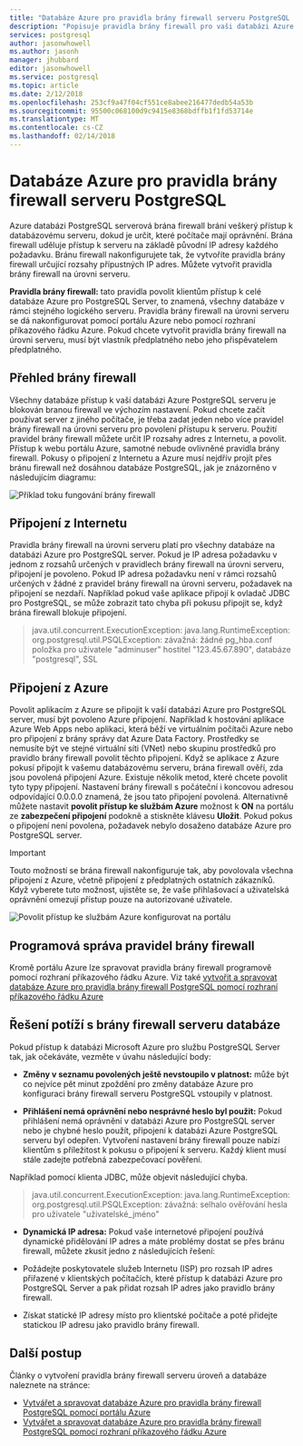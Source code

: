 ```yaml
---
title: "Databáze Azure pro pravidla brány firewall serveru PostgreSQL | Microsoft Docs"
description: "Popisuje pravidla brány firewall pro vaši databázi Azure pro PostgreSQL server."
services: postgresql
author: jasonwhowell
ms.author: jasonh
manager: jhubbard
editor: jasonwhowell
ms.service: postgresql
ms.topic: article
ms.date: 2/12/2018
ms.openlocfilehash: 253cf9a47f04cf551ce8abee216477dedb54a53b
ms.sourcegitcommit: 95500c068100d9c9415e8368bdffb1f1fd53714e
ms.translationtype: MT
ms.contentlocale: cs-CZ
ms.lasthandoff: 02/14/2018
---
```

# <a name="azure-database-for-postgresql-server-firewall-rules"></a>Databáze Azure pro pravidla brány firewall serveru PostgreSQL
Azure databázi PostgreSQL serverová brána firewall brání veškerý přístup k databázovému serveru, dokud je určit, které počítače mají oprávnění. Brána firewall uděluje přístup k serveru na základě původní IP adresy každého požadavku.
Bránu firewall nakonfigurujete tak, že vytvoříte pravidla brány firewall určující rozsahy přípustných IP adres. Můžete vytvořit pravidla brány firewall na úrovni serveru.

**Pravidla brány firewall:** tato pravidla povolit klientům přístup k celé databáze Azure pro PostgreSQL Server, to znamená, všechny databáze v rámci stejného logického serveru. Pravidla brány firewall na úrovni serveru se dá nakonfigurovat pomocí portálu Azure nebo pomocí rozhraní příkazového řádku Azure. Pokud chcete vytvořit pravidla brány firewall na úrovni serveru, musí být vlastník předplatného nebo jeho přispěvatelem předplatného.

## <a name="firewall-overview"></a>Přehled brány firewall
Všechny databáze přístup k vaší databázi Azure PostgreSQL serveru je blokován branou firewall ve výchozím nastavení. Pokud chcete začít používat server z jiného počítače, je třeba zadat jeden nebo více pravidel brány firewall na úrovni serveru pro povolení přístupu k serveru. Použití pravidel brány firewall můžete určit IP rozsahy adres z Internetu, a povolit. Přístup k webu portálu Azure, samotné nebude ovlivněné pravidla brány firewall.
Pokusy o připojení z Internetu a Azure musí nejdřív projít přes bránu firewall než dosáhnou databáze PostgreSQL, jak je znázorněno v následujícím diagramu:

![Příklad toku fungování brány firewall](media/concepts-firewall-rules/1-firewall-concept.png)

## <a name="connecting-from-the-internet"></a>Připojení z Internetu
Pravidla brány firewall na úrovni serveru platí pro všechny databáze na databázi Azure pro PostgreSQL server. Pokud je IP adresa požadavku v jednom z rozsahů určených v pravidlech brány firewall na úrovni serveru, připojení je povoleno.
Pokud IP adresa požadavku není v rámci rozsahů určených v žádné z pravidel brány firewall na úrovni serveru, požadavek na připojení se nezdaří.
Například pokud vaše aplikace připojí k ovladač JDBC pro PostgreSQL, se může zobrazit tato chyba při pokusu připojit se, když brána firewall blokuje připojení.
> java.util.concurrent.ExecutionException: java.lang.RuntimeException: org.postgresql.util.PSQLException: závažná: žádné pg\_hba.conf položka pro uživatele "adminuser" hostitel "123.45.67.890", databáze "postgresql", SSL

## <a name="connecting-from-azure"></a>Připojení z Azure
Povolit aplikacím z Azure se připojit k vaší databázi Azure pro PostgreSQL server, musí být povoleno Azure připojení. Například k hostování aplikace Azure Web Apps nebo aplikaci, která běží ve virtuálním počítači Azure nebo pro připojení z brány správy dat Azure Data Factory. Prostředky se nemusíte být ve stejné virtuální síti (VNet) nebo skupinu prostředků pro pravidlo brány firewall povolit těchto připojení. Když se aplikace z Azure pokusí připojit k vašemu databázovému serveru, brána firewall ověří, zda jsou povolená připojení Azure. Existuje několik metod, které chcete povolit tyto typy připojení. Nastavení brány firewall s počáteční i koncovou adresou odpovídající 0.0.0.0 znamená, že jsou tato připojení povolená. Alternativně můžete nastavit **povolit přístup ke službám Azure** možnost k **ON** na portálu ze **zabezpečení připojení** podokně a stiskněte klávesu **Uložit**. Pokud pokus o připojení není povolena, požadavek nebylo dosaženo databáze Azure pro PostgreSQL server.

> [!IMPORTANT]
> Touto možností se brána firewall nakonfiguruje tak, aby povolovala všechna připojení z Azure, včetně připojení z předplatných ostatních zákazníků. Když vyberete tuto možnost, ujistěte se, že vaše přihlašovací a uživatelská oprávnění omezují přístup pouze na autorizované uživatele.
> 

![Povolit přístup ke službám Azure konfigurovat na portálu](media/concepts-firewall-rules/allow-azure-services.png)

## <a name="programmatically-managing-firewall-rules"></a>Programová správa pravidel brány firewall
Kromě portálu Azure lze spravovat pravidla brány firewall programově pomocí rozhraní příkazového řádku Azure.
Viz také [vytvořit a spravovat databáze Azure pro pravidla brány firewall PostgreSQL pomocí rozhraní příkazového řádku Azure](howto-manage-firewall-using-cli.md)

## <a name="troubleshooting-the-database-server-firewall"></a>Řešení potíží s brány firewall serveru databáze
Pokud přístup k databázi Microsoft Azure pro službu PostgreSQL Server tak, jak očekáváte, vezměte v úvahu následující body:

* **Změny v seznamu povolených ještě nevstoupilo v platnost:** může být co nejvíce pět minut zpoždění pro změny databáze Azure pro konfiguraci brány firewall serveru PostgreSQL vstoupily v platnost.

* **Přihlášení nemá oprávnění nebo nesprávné heslo byl použit:** Pokud přihlášení nemá oprávnění v databázi Azure pro PostgreSQL server nebo je chybné heslo použít, připojení k databázi Azure PostgreSQL serveru byl odepřen. Vytvoření nastavení brány firewall pouze nabízí klientům s příležitost k pokusu o připojení k serveru. Každý klient musí stále zadejte potřebná zabezpečovací pověření.

Například pomocí klienta JDBC, může objevit následující chyba.
> java.util.concurrent.ExecutionException: java.lang.RuntimeException: org.postgresql.util.PSQLException: závažná: selhalo ověřování hesla pro uživatele "uživatelské_jméno"

* **Dynamická IP adresa:** Pokud vaše internetové připojení používá dynamické přidělování IP adres a máte problémy dostat se přes bránu firewall, můžete zkusit jedno z následujících řešení:

* Požádejte poskytovatele služeb Internetu (ISP) pro rozsah IP adres přiřazené v klientských počítačích, které přístup k databázi Azure pro PostgreSQL Server a pak přidat rozsah IP adres jako pravidlo brány firewall.

* Získat statické IP adresy místo pro klientské počítače a poté přidejte statickou IP adresu jako pravidlo brány firewall.

## <a name="next-steps"></a>Další postup
Články o vytvoření pravidla brány firewall serveru úroveň a databáze naleznete na stránce:
* [Vytvářet a spravovat databáze Azure pro pravidla brány firewall PostgreSQL pomocí portálu Azure](howto-manage-firewall-using-portal.md)
* [Vytvářet a spravovat databáze Azure pro pravidla brány firewall PostgreSQL pomocí rozhraní příkazového řádku Azure](howto-manage-firewall-using-cli.md)
